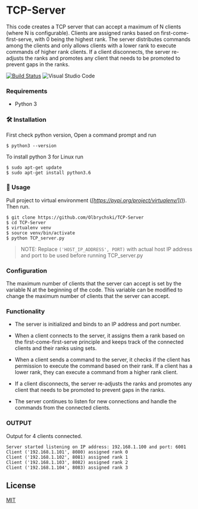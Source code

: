 # TCP-Server

This code creates a TCP server that can accept a maximum of N clients (where N is configurable). Clients are assigned ranks based on first-come-first-serve, with 0 being the highest rank. The server distributes commands among the clients and only allows clients with a lower rank to execute commands of higher rank clients. If a client disconnects, the server re-adjusts the ranks and promotes any client that needs to be promoted to prevent gaps in the ranks.

[![Build Status](https://travis-ci.org/joemccann/dillinger.svg?branch=master)](https://travis-ci.org/joemccann/dillinger)
![Visual Studio Code](https://img.shields.io/badge/-VSCode-000000?style=flat&logo=visual-studio-code&labelColor=007ACC)


###  Requirements
* Python 3

### 🛠 Installation
First check python version, Open a command prompt and run
 ```
$ python3 --version
 ```
To install python 3 for Linux run
 ```
$ sudo apt-get update
$ sudo apt-get install python3.6
 ```
### 🚀 Usage
Pull project to virtual environment (*[https://pypi.org/project/virtualenv/]()*). Then run.
```
$ git clone https://github.com/Olbrychski/TCP-Server
$ cd TCP-Server
$ virtualenv venv 
$ source venv/bin/activate 
$ python TCP_server.py
```

> NOTE: Replace  ```('HOST_IP_ADDRESS', PORT)``` with actual host IP address and port to be used before running TCP_server.py

### Configuration
The maximum number of clients that the server can accept is set by the variable N at the beginning of the code. This variable can be modified to change the maximum number of clients that the server can accept.

### Functionality
 * The server is initialized and binds to an IP address and port number.

 * When a client connects to the server, it assigns them a rank based on the first-come-first-serve principle and keeps track of the connected clients and their ranks using sets.

 * When a client sends a command to the server, it checks if the client has permission to execute the command based on their  rank. If a client has a lower rank, they can execute a command from a higher rank client.

 * If a client disconnects, the server re-adjusts the ranks and promotes any client that needs to be promoted to prevent gaps in the ranks.

 * The server continues to listen for new connections and handle the commands from the connected clients.

### OUTPUT
Output for 4 clients connected.
 ```
Server started listening on IP address: 192.168.1.100 and port: 6001
Client ('192.168.1.101', 8080) assigned rank 0
Client ('192.168.1.102', 8081) assigned rank 1
Client ('192.168.1.103', 8082) assigned rank 2
Client ('192.168.1.104', 8083) assigned rank 3

 ```

## License
[MIT](https://choosealicense.com/licenses/mit/)
